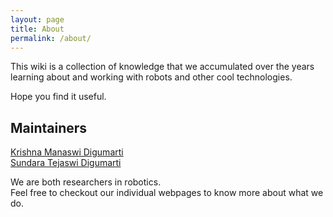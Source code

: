 ```yaml
---
layout: page
title: About
permalink: /about/
---
```


This wiki is a collection of knowledge that we accumulated over the years learning about and working with robots and other cool technologies.

Hope you find it useful.

## Maintainers

[Krishna Manaswi Digumarti](https://krishnamanaswid.github.io)  
[Sundara Tejaswi Digumarti](https://tejaswid.github.io)

We are both researchers in robotics.   
Feel free to checkout our individual webpages to know more about what we do.